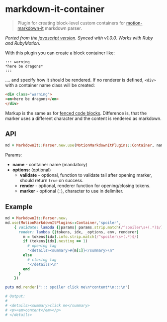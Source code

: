 # markdown-it-container

> Plugin for creating block-level custom containers for [motion-markdown-it](https://github.com/digitalmoksha/motion-markdown-it) markdown parser.

_Ported from the [javascript version](https://github.com/markdown-it/markdown-it-container). Synced with v1.0.0. Works with Ruby and RubyMotion._

With this plugin you can create a block container like:

```
::: warning
*here be dragons*
:::
```

.... and specify how it should be rendered. If no renderer is defined, `<div>` with a container name class will be created:

```html
<div class="warning">
<em>here be dragons</em>
</div>
```

Markup is the same as for [fenced code blocks](http://spec.commonmark.org/0.18/#fenced-code-blocks).
Difference is, that the marker uses a different character and the content is rendered as markdown.

## API

```ruby
md = MarkdownIt::Parser.new.use(MotionMarkdownItPlugins::Container, name, options)
```

Params:

- __name__ - container name (mandatory)
- __options:__ (optional)
   - __validate__ - optional, function to validate tail after opening marker, should return `true` on success.
   - __render__ - optional, renderer function for opening/closing tokens.
   - __marker__ - optional (`:`), character to use in delimiter.


## Example

```ruby
md = MarkdownIt::Parser.new.
md.use(MotionMarkdownItPlugins::Container,'spoiler',
    { validate: lambda {|params| params.strip.match(/^spoiler\s+(.*)$/) },
      render: lambda {|tokens, idx, _options, env, renderer|
        m = tokens[idx].info.strip.match(/^spoiler\s+(.*)$/)
        if (tokens[idx].nesting == 1)
          # opening tag
          "<details><summary>#{m[1]}</summary>\n"
        else
          # closing tag
          "</details>\n"
        end
      }
    })

puts md.render("::: spoiler click me\n*content*\n:::\n")

# Output:
#
# <details><summary>click me</summary>
# <p><em>content</em></p>
# </details>
```
